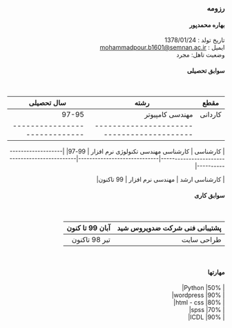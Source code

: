 <div dir="rtl">
  
  ### رزومه
  
  #### بهاره محمدپور

تاریخ تولد : 1378/01/24
 <br/>
ایمیل : mohammadpour.b1601@semnan.ac.ir  
  وضعیت تاهل: مجرد
 <br/> 
  
  #### سوابق تحصیلی
  
  <br/>

  | مقطع | رشته       | سال تحصیلی|
  |------------------------------------------|-----------------------------|----------------------------------|
 | کاردانی       | مهندسی کامپیوتر   | 97-95|
    |------------------------------------------|-----------------------------|----------------------------------|

 | کارشناسی      | کارشناسی مهندسی تکنولوژی نرم افزار | 99-97|
    |------------------------------------------|-----------------------------|----------------------------------|

 | کارشناسی ارشد      | مهندسی نرم افزار  | 99 تاکنون|
  #### سوابق کاری
  
  <br/>
  
|                       پشتیبانی فنی شرکت ضدویروس شید                            |   آبان 99 تا کنون    |
|------------------------------------------|---------------------------------------------------------------|
|           طراحی سایت  |                 تیر 98 تاکنون                                                  |

  
  <br/>
  
  #### مهارتها
  
  
  
|        Python        |50%|
  <br/>
|        wordpress     |90%|
  <br/>
|        html - css    |80%|
  <br/>
|        spss          |70%|
  <br/>
|        ICDL          |90%|

  
  <br/>
  

 
  
  <br/>
  </div>
